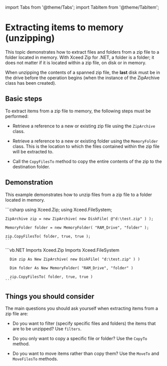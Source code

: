 import Tabs from '@theme/Tabs';
import TabItem from '@theme/TabItem';

# Extracting items to memory (unzipping)

This topic demonstrates how to extract files and folders from a zip file to a folder located in memory. With Xceed Zip for .NET, a folder is a folder; it does not matter if it is located within a zip file, on disk or in memory. 

When unzipping the contents of a spanned zip file, the **last** disk must be in the drive before the operation begins (when the instance of the ZipArchive class has been created).

## Basic steps

To extract items from a zip file to memory, the following steps must be performed:

- Retrieve a reference to a new or existing zip file using the `ZipArchive` class. 

- Retrieve a reference to a new or existing folder using the `MemoryFolder` class. This is the location to which the files contained within the zip file will be extracted to. 

- Call the `CopyFilesTo` method to copy the entire contents of the zip to the destination folder.

## Demonstration

This example demonstrates how to unzip files from a zip file to a folder located in memory.

<Tabs>
  <TabItem value="csharp" label="C#" default>
    ```csharp
    using Xceed.Zip;
    using Xceed.FileSystem;

    ZipArchive zip = new ZipArchive( new DiskFile( @"d:\test.zip" ) ); 

    MemoryFolder folder = new MemoryFolder( "RAM_Drive", "folder" ); 

    zip.CopyFilesTo( folder, true, true );
    ```
  </TabItem>
  <TabItem value="vb.net" label="Visual Basic .NET">
    ```vb.NET
      Imports Xceed.Zip
      Imports Xceed.FileSystem 

      Dim zip As New ZipArchive( new DiskFile( "d:\test.zip" ) ) 

      Dim folder As New MemoryFolder( "RAM_Drive", "folder" ) 

      zip.CopyFilesTo( folder, true, true )
    ```
  </TabItem>
</Tabs>

## Things you should consider

The main questions you should ask yourself when extracting items from a zip file are:

- Do you want to filter (specify specific files and folders) the items that are to be unzipped? Use `filters`. 

- Do you only want to copy a specific file or folder? Use the `CopyTo` method. 

- Do you want to move items rather than copy them? Use the `MoveTo` and `MoveFilesTo` methods.